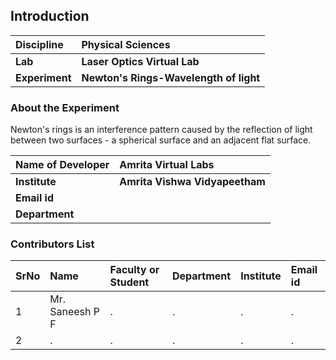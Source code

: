 ## Introduction


<b>Discipline | <b> Physical Sciences
:--|:--|
<b> Lab | <b> Laser Optics Virtual Lab
<b> Experiment|     <b> Newton's Rings-Wavelength of light

### About the Experiment 

Newton's rings is an interference pattern caused by the reflection of light between two surfaces - a spherical surface and an adjacent flat surface.

<b>Name of Developer | <b> Amrita Virtual Labs
:--|:--|
<b> Institute | <b>  Amrita Vishwa Vidyapeetham
<b> Email id|     <b>  
<b> Department |  

### Contributors List

SrNo | Name | Faculty or Student | Department| Institute | Email id
:--|:--|:--|:--|:--|:--|
1 | Mr. Saneesh P F | . | . | . | .
2 | . | . | . | . | .
